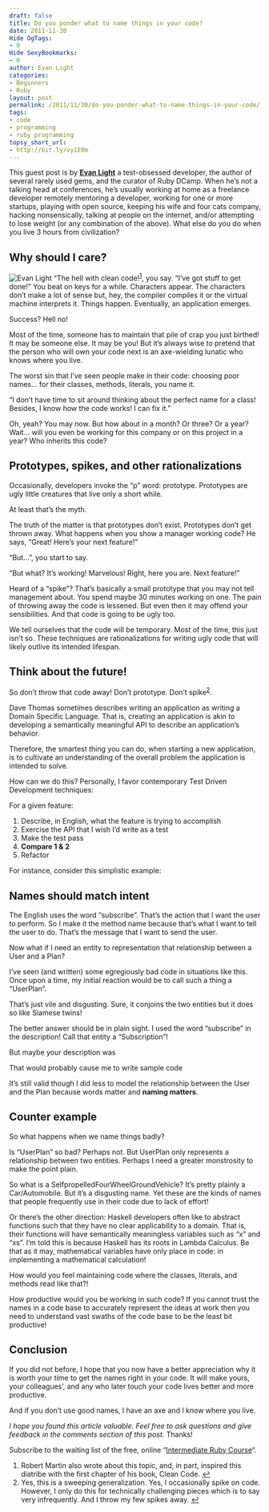```yaml
---
draft: false
title: Do you ponder what to name things in your code?
date: 2011-11-30
Hide OgTags:
- 0
Hide SexyBookmarks:
- 0
author: Evan Light
categories:
- Beginners
- Ruby
layout: post
permalink: /2011/11/30/do-you-ponder-what-to-name-things-in-your-code/
tags:
- code
- programming
- ruby programming
topsy_short_url:
- http://bit.ly/vy1E0m
---
```


<div>
  <p class="update">
    This guest post is by <strong><a href="https://twitter.com/#!/elight">Evan Light</a></strong> a test-obsessed developer, the author of several rarely used gems, and the curator of Ruby DCamp. When he&#8217;s not a talking head at conferences, he&#8217;s usually working at home as a freelance developer remotely mentoring a developer, working for one or more startups, playing with open source, keeping his wife and four cats company, hacking nonsensically, talking at people on the internet, and/or attempting to lose weight (or any combination of the above). What else do you do when you live 3 hours from civilization?
  </p>
  
  <h2 id="why-should-i-care">
    Why should I care?
  </h2>
  
  <p class="block">
    <img class="alignright" src="http://www.gravatar.com/avatar/3c51f636715fb42bc82141702aa92b09?s=125" alt="Evan Light" /> &#8220;The hell with clean code!<sup class='footnote'><a href='#fn-6401-1' id='fnref-6401-1'>1</a></sup>, you say. &#8220;I&#8217;ve got stuff to get done!&#8221; You beat on keys for a while. Characters appear. The characters don’t make a lot of sense but, hey, the compiler compiles it or the virtual machine interprets it. Things happen. Eventually, an application emerges.
  </p>
  
  <p>
    Success? Hell no!
  </p>
  
  <p>
    Most of the time, someone has to maintain that pile of crap you just birthed! It may be someone else. It may be you! But it&#8217;s always wise to pretend that the person who will own your code next is an axe-wielding lunatic who knows where you live.
  </p>
  
  <p>
    The worst sin that I&#8217;ve seen people make in their code: choosing poor names&#8230; for their classes, methods, literals, you name it.
  </p>
  
  <p>
    &#8220;I don&#8217;t have time to sit around thinking about the perfect name for a class! Besides, I know how the code works! I can fix it.&#8221;
  </p>
  
  <p>
    Oh, yeah? You may now. But how about in a month? Or three? Or a year? Wait&#8230; will you even be working for this company or on this project in a year? Who inherits this code?
  </p>
  
  <h2 id="prototypes-spikes-and-other-rationalizations">
    Prototypes, spikes, and other rationalizations
  </h2>
  
  <p>
    Occasionally, developers invoke the &#8220;p&#8221; word: prototype. Prototypes are ugly little creatures that live only a short while.
  </p>
  
  <p>
    At least that&#8217;s the myth.
  </p>
  
  <p>
    The truth of the matter is that prototypes don&#8217;t exist. Prototypes don&#8217;t get thrown away. What happens when you show a manager working code? He says, &#8220;Great! Here&#8217;s your next feature!&#8221;
  </p>
  
  <p>
    &#8220;But&#8230;&#8221;, you start to say.
  </p>
  
  <p>
    &#8220;But what? It&#8217;s working! Marvelous! Right, here you are. Next feature!&#8221;
  </p>
  
  <p>
    Heard of a &#8220;spike&#8221;? That&#8217;s basically a small prototype that you may not tell management about. You spend maybe 30 minutes working on one. The pain of throwing away the code is lessened. But even then it may offend your sensibilities. And that code is going to be ugly too.
  </p>
  
  <p>
    We tell ourselves that the code will be temporary. Most of the time, this just isn&#8217;t so. These techniques are rationalizations for writing ugly code that will likely outlive its intended lifespan.
  </p>
  
  <h2 id="think-about-the-future">
    Think about the future!
  </h2>
  
  <p>
    So don&#8217;t throw that code away! Don&#8217;t prototype. Don&#8217;t spike<sup class='footnote'><a href='#fn-6401-2' id='fnref-6401-2'>2</a></sup>.
  </p>
  
  <p>
    Dave Thomas sometimes describes writing an application as writing a Domain Specific Language. That is, creating an application is akin to developing a semantically meaningful API to describe an application&#8217;s behavior.
  </p>
  
  <p>
    Therefore, the smartest thing you can do, when starting a new application, is to cultivate an understanding of the overall problem the application is intended to solve.
  </p>
  
  <p>
    How can we do this? Personally, I favor contemporary Test Driven Development techniques:
  </p>
  
  <p>
    For a given feature:
  </p>
  
  <ol>
    <li>
      Describe, in English, what the feature is trying to accomplish
    </li>
    <li>
      Exercise the API that I wish I&#8217;d write as a test
    </li>
    <li>
      Make the test pass
    </li>
    <li>
      <strong>Compare 1 & 2</strong>
    </li>
    <li>
      Refactor
    </li>
  </ol>
  
  <p>
    For instance, consider this simplistic example:
  </p>
  
  <p>
  </p>
  
  <h2 id="names-should-match-intent">
    Names should match intent
  </h2>
  
  <p>
    The English uses the word &#8220;subscribe&#8221;. That&#8217;s the action that I want the user to perform. So I make it the method name because that&#8217;s what I want to tell the user to do. That&#8217;s the message that I want to send the user.
  </p>
  
  <p>
    Now what if I need an entity to representation that relationship between a User and a Plan?
  </p>
  
  <p>
    I&#8217;ve seen (and written) some egregiously bad code in situations like this. Once upon a time, my initial reaction would be to call such a thing a &#8220;UserPlan&#8221;.
  </p>
  
  <p>
    That&#8217;s just vile and disgusting. Sure, it conjoins the two entities but it does so like Siamese twins!
  </p>
  
  <p>
    The better answer should be in plain sight. I used the word &#8220;subscribe&#8221; in the description! Call that entity a &#8220;Subscription&#8221;!
  </p>
  
  <p>
    But maybe your description was
  </p>
  
  <p>
  </p>
  
  <p>
    That would probably cause me to write sample code
  </p>
  
  <p>
  </p>
  
  <p>
    It&#8217;s still valid though I did less to model the relationship between the User and the Plan because words matter and <strong>naming matters</strong>.
  </p>
  
  <h2 id="counter-example">
    Counter example
  </h2>
  
  <p>
    So what happens when we name things badly?
  </p>
  
  <p>
    Is &#8220;UserPlan&#8221; so bad? Perhaps not. But UserPlan only represents a relationship between two entities. Perhaps I need a greater monstrosity to make the point plain.
  </p>
  
  <p>
    So what is a SelfpropelledFourWheelGroundVehicle? It&#8217;s pretty plainly a Car/Automobile. But it&#8217;s a disgusting name. Yet these are the kinds of names that people frequently use in their code due to lack of effort!
  </p>
  
  <p>
    Or there&#8217;s the other direction: Haskell developers often like to abstract functions such that they have no clear applicability to a domain. That is, their functions will have semantically meaningless variables such as &#8220;x&#8221; and &#8220;xs&#8221;. I&#8217;m told this is because Haskell has its roots in Lambda Calculus. Be that as it may, mathematical variables have only place in code: in implementing a mathematical calculation!
  </p>
  
  <p>
    How would you feel maintaining code where the classes, literals, and methods read like that?!
  </p>
  
  <p>
    How productive would you be working in such code? If you cannot trust the names in a code base to accurately represent the ideas at work then you need to understand vast swaths of the code base to be the least bit productive!
  </p>
  
  <h2 id="conclusion">
    Conclusion
  </h2>
  
  <p>
    If you did not before, I hope that you now have a better appreciation why it is worth your time to get the names right in your code. It will make yours, your colleagues&#8217;, and any who later touch your code lives better and more productive.
  </p>
  
  <p>
    And if you don&#8217;t use good names, I have an axe and I know where you live.
  </p>
  
  <p>
    <em>I hope you found this article valuable. Feel free to ask questions and give feedback in the comments section of this post.</em> Thanks!
  </p>
  
  <p class="update">
    Subscribe to the waiting list of the free, online &#8220;<a href="http://satishtalim.github.com/webruby/">Intermediate Ruby Course</a>&#8220;.
  </p>
</div>


<div class='footnotes'>
  <div class='footnotedivider'>
  </div>
  
  <ol>
    <li id='fn-6401-1'>
      Robert Martin also wrote about this topic, and, in part, inspired this diatribe with the first chapter of his book, Clean Code. <span class='footnotereverse'><a href='#fnref-6401-1'>&#8617;</a></span>
    </li>
    <li id='fn-6401-2'>
      Yes, this is a sweeping generalization. Yes, I occasionally spike on code. However, I only do this for technically challenging pieces which is to say very infrequently. And I throw my few spikes away. <span class='footnotereverse'><a href='#fnref-6401-2'>&#8617;</a></span>
    </li>
  </ol>
</div>
